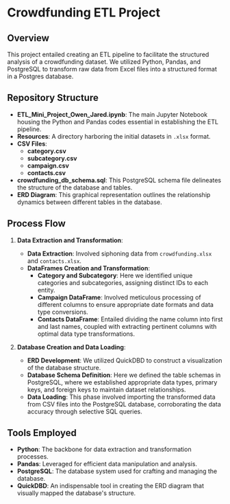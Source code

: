 # Crowdfunding ETL Project

## Overview

This project entailed creating an ETL pipeline to facilitate the structured analysis of a crowdfunding dataset. We utilized Python, Pandas, and PostgreSQL to transform raw data from Excel files into a structured format in a Postgres database.

## Repository Structure

- **ETL_Mini_Project_Owen_Jared.ipynb**: The main Jupyter Notebook housing the Python and Pandas codes essential in establishing the ETL pipeline.
- **Resources**: A directory harboring the initial datasets in `.xlsx` format.
- **CSV Files**: 
  - **category.csv**
  - **subcategory.csv**
  - **campaign.csv**
  - **contacts.csv**
- **crowdfunding_db_schema.sql**: This PostgreSQL schema file delineates the structure of the database and tables.
- **ERD Diagram**: This graphical representation outlines the relationship dynamics between different tables in the database.

## Process Flow

1. **Data Extraction and Transformation**:
   - **Data Extraction**: Involved siphoning data from `crowdfunding.xlsx` and `contacts.xlsx`.
   - **DataFrames Creation and Transformation**:
     - **Category and Subcategory**: Here we identified unique categories and subcategories, assigning distinct IDs to each entity.
     - **Campaign DataFrame**: Involved meticulous processing of different columns to ensure appropriate date formats and data type conversions.
     - **Contacts DataFrame**: Entailed dividing the name column into first and last names, coupled with extracting pertinent columns with optimal data type transformations.

2. **Database Creation and Data Loading**:
   - **ERD Development**: We utilized QuickDBD to construct a visualization of the database structure.
   - **Database Schema Definition**: Here we defined the table schemas in PostgreSQL, where we established appropriate data types, primary keys, and foreign keys to maintain dataset relationships.
   - **Data Loading**: This phase involved importing the transformed data from CSV files into the PostgreSQL database, corroborating the data accuracy through selective SQL queries.

## Tools Employed

- **Python**: The backbone for data extraction and transformation processes.
- **Pandas**: Leveraged for efficient data manipulation and analysis.
- **PostgreSQL**: The database system used for crafting and managing the database.
- **QuickDBD**: An indispensable tool in creating the ERD diagram that visually mapped the database's structure.
